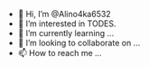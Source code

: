 - 👋 Hi, I’m @Alino4ka6532
- 👀 I’m interested in TODES.
- 🌱 I’m currently learning ...
- 💞️ I’m looking to collaborate on ...
- 📫 How to reach me ...

